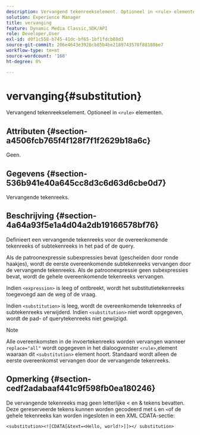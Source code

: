 ```yaml
---
description: Vervangend tekenreekselement. Optioneel in <rule> elementen.
solution: Experience Manager
title: vervanging
feature: Dynamic Media Classic,SDK/API
role: Developer,User
exl-id: d0f1c558-b745-41dc-bf65-1bf1fdcb88d3
source-git-commit: 206e4643e3926cb85b4be2189743578f88180be7
workflow-type: tm+mt
source-wordcount: '168'
ht-degree: 0%

---
```


# vervanging{#substitution}

Vervangend tekenreekselement. Optioneel in `<rule>` elementen.

## Attributen {#section-a4506fcb765f4f128f7f1f2629b18a6c}

Geen.

## Gegevens {#section-536b941e40a645cc8d3c6d63d6cbe0d7}

Vervangende tekenreeks.

## Beschrijving {#section-4a64a93f5e1a4d04a2db19166578bf76}

Definieert een vervangende tekenreeks voor de overeenkomende tekenreeks of subtekenreeks in het pad of de query.

Als de patroonexpressie subexpressies bevat (gescheiden door ronde haakjes), wordt de eerste overeenkomende subtekenreeks vervangen door de vervangende tekenreeks. Als de patroonexpressie geen subexpressies bevat, wordt de gehele overeenkomende tekenreeks vervangen.

Indien `<expression>` is leeg of ontbreekt, wordt het substitutietekenreeks toegevoegd aan de weg of de vraag.

Indien `<substitution>` is leeg, wordt de overeenkomende tekenreeks of subtekenreeks verwijderd. Indien `<substitution>` niet wordt opgegeven, wordt de pad- of querytekenreeks niet gewijzigd.

>[!NOTE]
>
>Alle overeenkomsten in de invoertekenreeks worden vervangen wanneer `replace="all"` wordt opgegeven in het dialoogvenster `<rule>`,element waaraan dit `<substitution>` element hoort. Standaard wordt alleen de eerste overeenkomst vervangen door de vervangende tekenreeks.

## Opmerking {#section-cedf2adabaaf441c9f598fb0ea180246}

De vervangende tekenreeks mag geen letterlijke &lt; en &amp; tekens bevatten. Deze gereserveerde tekens kunnen worden gecodeerd met `&` en `<`of de gehele tekenreeks kan worden ingesloten in een XML CDATA-sectie:

`<substitution><![CDATA[&text=<Hello, world!>]]></ substitution>`
